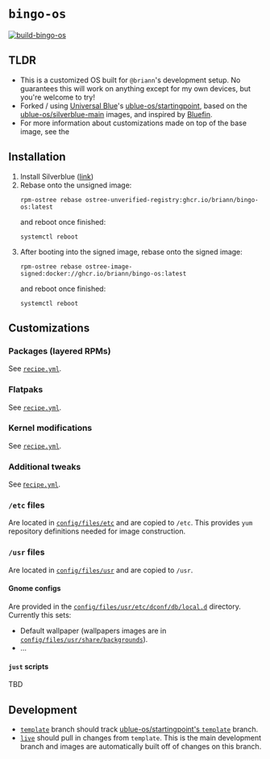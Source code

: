# `bingo-os`

[![build-bingo-os](https://github.com/briann/bingo-os/actions/workflows/build.yml/badge.svg)](https://github.com/briann/bingo-os/actions/workflows/build.yml)

## TLDR
- This is a customized OS built for `@briann`'s development setup. No guarantees this will work on anything except for my own devices, but you're welcome to try!
- Forked / using [Universal Blue](https://universal-blue.org/)'s [ublue-os/startingpoint](https://github.com/ublue-os/startingpoint), based on the [ublue-os/silverblue-main](https://github.com/ublue-os/main) images, and inspired by [Bluefin](https://github.com/ublue-os/bluefin).
- For more information about customizations made on top of the base image, see the 

## Installation
1. Install Silverblue ([link](https://fedoraproject.org/atomic-desktops/silverblue/))
1. Rebase onto the unsigned image:
   ```
   rpm-ostree rebase ostree-unverified-registry:ghcr.io/briann/bingo-os:latest
   ```
   and reboot once finished:
   ```
   systemctl reboot
   ```
1. After booting into the signed image, rebase onto the signed image:
   ```
   rpm-ostree rebase ostree-image-signed:docker://ghcr.io/briann/bingo-os:latest
   ```
   and reboot once finished:
   ```
   systemctl reboot
   ```

## Customizations

### Packages (layered RPMs)

See [`recipe.yml`](config/recipe.yml).

### Flatpaks

See [`recipe.yml`](config/recipe.yml).

### Kernel modifications

See [`recipe.yml`](config/recipe.yml).

### Additional tweaks

See [r`ecipe.yml`](config/recipe.yml).

### `/etc` files

Are located in [`config/files/etc`](config/files/etc/) and are copied to `/etc`. This provides `yum` repository definitions needed for image construction.

### `/usr` files

Are located in [`config/files/usr`](config/files/usr/) and are copied to `/usr`. 

#### Gnome configs

Are provided in the [`config/files/usr/etc/dconf/db/local.d`](config/files/usr/etc/dconf/db/local.d/) directory. Currently this sets:
- Default wallpaper (wallpapers images are in [`config/files/usr/share/backgrounds`](config/files/usr/share/backgrounds/)).
- ...

#### `just` scripts

TBD

## Development

- [`template`](https://github.com/briann/bingo-os/tree/template) branch should track [ublue-os/startingpoint's `template`](https://github.com/ublue-os/startingpoint/tree/template) branch.
- [`live`](https://github.com/briann/bingo-os/tree/live) should pull in changes from `template`. This is the main development branch and images are automatically built off of changes on this branch.
